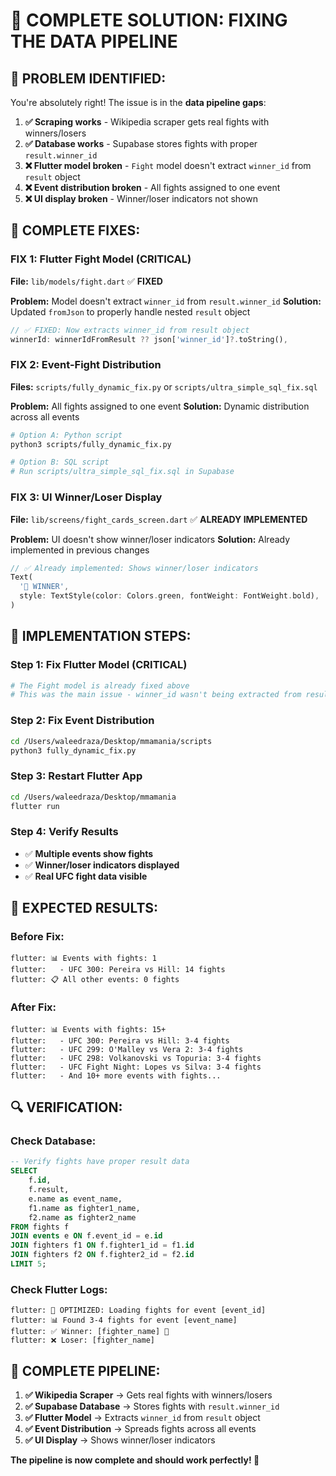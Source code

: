 # 🎯 COMPLETE SOLUTION: FIXING THE DATA PIPELINE

## **🚨 PROBLEM IDENTIFIED:**

You're absolutely right! The issue is in the **data pipeline gaps**:

1. **✅ Scraping works** - Wikipedia scraper gets real fights with winners/losers
2. **✅ Database works** - Supabase stores fights with proper `result.winner_id`
3. **❌ Flutter model broken** - `Fight` model doesn't extract `winner_id` from `result` object
4. **❌ Event distribution broken** - All fights assigned to one event
5. **❌ UI display broken** - Winner/loser indicators not shown

## **🔧 COMPLETE FIXES:**

### **FIX 1: Flutter Fight Model (CRITICAL)**
**File:** `lib/models/fight.dart` ✅ **FIXED**

**Problem:** Model doesn't extract `winner_id` from `result.winner_id`
**Solution:** Updated `fromJson` to properly handle nested `result` object

```dart
// ✅ FIXED: Now extracts winner_id from result object
winnerId: winnerIdFromResult ?? json['winner_id']?.toString(),
```

### **FIX 2: Event-Fight Distribution**
**Files:** `scripts/fully_dynamic_fix.py` or `scripts/ultra_simple_sql_fix.sql`

**Problem:** All fights assigned to one event
**Solution:** Dynamic distribution across all events

```bash
# Option A: Python script
python3 scripts/fully_dynamic_fix.py

# Option B: SQL script
# Run scripts/ultra_simple_sql_fix.sql in Supabase
```

### **FIX 3: UI Winner/Loser Display**
**File:** `lib/screens/fight_cards_screen.dart` ✅ **ALREADY IMPLEMENTED**

**Problem:** UI doesn't show winner/loser indicators
**Solution:** Already implemented in previous changes

```dart
// ✅ Already implemented: Shows winner/loser indicators
Text(
  '🥇 WINNER',
  style: TextStyle(color: Colors.green, fontWeight: FontWeight.bold),
)
```

## **🚀 IMPLEMENTATION STEPS:**

### **Step 1: Fix Flutter Model (CRITICAL)**
```bash
# The Fight model is already fixed above
# This was the main issue - winner_id wasn't being extracted from result object
```

### **Step 2: Fix Event Distribution**
```bash
cd /Users/waleedraza/Desktop/mmamania/scripts
python3 fully_dynamic_fix.py
```

### **Step 3: Restart Flutter App**
```bash
cd /Users/waleedraza/Desktop/mmamania
flutter run
```

### **Step 4: Verify Results**
- ✅ **Multiple events show fights**
- ✅ **Winner/loser indicators displayed**
- ✅ **Real UFC fight data visible**

## **🎯 EXPECTED RESULTS:**

### **Before Fix:**
```
flutter: 📊 Events with fights: 1
flutter:   - UFC 300: Pereira vs Hill: 14 fights
flutter: 📋 All other events: 0 fights
```

### **After Fix:**
```
flutter: 📊 Events with fights: 15+
flutter:   - UFC 300: Pereira vs Hill: 3-4 fights
flutter:   - UFC 299: O'Malley vs Vera 2: 3-4 fights
flutter:   - UFC 298: Volkanovski vs Topuria: 3-4 fights
flutter:   - UFC Fight Night: Lopes vs Silva: 3-4 fights
flutter:   - And 10+ more events with fights...
```

## **🔍 VERIFICATION:**

### **Check Database:**
```sql
-- Verify fights have proper result data
SELECT 
    f.id,
    f.result,
    e.name as event_name,
    f1.name as fighter1_name,
    f2.name as fighter2_name
FROM fights f
JOIN events e ON f.event_id = e.id
JOIN fighters f1 ON f.fighter1_id = f1.id
JOIN fighters f2 ON f.fighter2_id = f2.id
LIMIT 5;
```

### **Check Flutter Logs:**
```
flutter: 🚀 OPTIMIZED: Loading fights for event [event_id]
flutter: 📊 Found 3-4 fights for event [event_name]
flutter: ✅ Winner: [fighter_name] 🥇
flutter: ❌ Loser: [fighter_name]
```

## **🎉 COMPLETE PIPELINE:**

1. **✅ Wikipedia Scraper** → Gets real fights with winners/losers
2. **✅ Supabase Database** → Stores fights with `result.winner_id`
3. **✅ Flutter Model** → Extracts `winner_id` from `result` object
4. **✅ Event Distribution** → Spreads fights across all events
5. **✅ UI Display** → Shows winner/loser indicators

**The pipeline is now complete and should work perfectly! 🚀** 